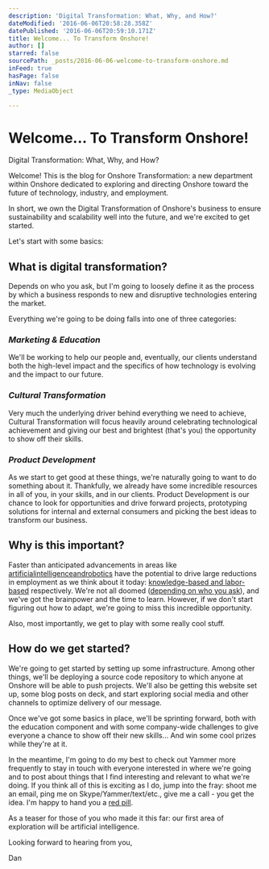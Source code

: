 ```yaml
---
description: 'Digital Transformation: What, Why, and How?'
dateModified: '2016-06-06T20:58:28.358Z'
datePublished: '2016-06-06T20:59:10.171Z'
title: Welcome... To Transform Onshore!
author: []
starred: false
sourcePath: _posts/2016-06-06-welcome-to-transform-onshore.md
inFeed: true
hasPage: false
inNav: false
_type: MediaObject

---
```

# Welcome... To Transform Onshore!

Digital Transformation: What, Why, and How?

Welcome! This is the blog for Onshore Transformation: a new department within Onshore dedicated to exploring and directing Onshore toward the future of technology, industry, and employment.

In short, we own the Digital Transformation of Onshore's business to ensure sustainability and scalability well into the future, and we're excited to get started.

Let's start with some basics:

## What is digital transformation?

Depends on who you ask, but I'm going to loosely define it as the process by which a business responds to new and disruptive technologies entering the market.

Everything we're going to be doing falls into one of three categories:

### _Marketing & Education_

We'll be working to help our people and, eventually, our clients understand both the high-level impact and the specifics of how technology is evolving and the impact to our future.

### _Cultural Transformation_

Very much the underlying driver behind everything we need to achieve, Cultural Transformation will focus heavily around celebrating technological achievement and giving our best and brightest (that's you) the opportunity to show off their skills.

### _Product Development_

As we start to get good at these things, we're naturally going to want to do something about it. Thankfully, we already have some incredible resources in all of you, in your skills, and in our clients. Product Development is our chance to look for opportunities and drive forward projects, prototyping solutions for internal and external consumers and picking the best ideas to transform our business.

## Why is this important?

Faster than anticipated advancements in areas like [artificial][0][intelligence][1][and][2][robotics][3] have the potential to drive large reductions in employment as we think about it today: [knowledge-based and labor-based][4] respectively. We're not all doomed ([depending on who you ask][5]), and we've got the brainpower and the time to learn. However, if we don't start figuring out how to adapt, we're going to miss this incredible opportunity.

Also, most importantly, we get to play with some really cool stuff.

## How do we get started?

We're going to get started by setting up some infrastructure. Among other things, we'll be deploying a source code repository to which anyone at Onshore will be able to push projects. We'll also be getting this website set up, some blog posts on deck, and start exploring social media and other channels to optimize delivery of our message.

Once we've got some basics in place, we'll be sprinting forward, both with the education component and with some company-wide challenges to give everyone a chance to show off their new skills... And win some cool prizes while they're at it.

In the meantime, I'm going to do my best to check out Yammer more frequently to stay in touch with everyone interested in where we're going and to post about things that I find interesting and relevant to what we're doing. If you think all of this is exciting as I do, jump into the fray: shoot me an email, ping me on Skype/Yammer/text/etc., give me a call - you get the idea. I'm happy to hand you a [red pill][6].

As a teaser for those of you who made it this far: our first area of exploration will be artificial intelligence.

Looking forward to hearing from you,

Dan

[0]: http://www.wired.com/2016/03/sadness-beauty-watching-googles-ai-play-go/
[1]: http://www.theguardian.com/technology/2014/feb/22/robots-google-ray-kurzweil-terminator-singularity-artificial-intelligence
[2]: http://www.bbc.com/news/technology-36376966
[3]: http://www.latimes.com/business/autos/la-fi-hy-tesla-shareholders-20160531-snap-story.html
[4]: http://mashable.com/2016/06/01/bill-gates-ai-code-conference/
[5]: http://www.bbc.com/news/technology-30290540
[6]: http://matrix.wikia.com/wiki/Redpill